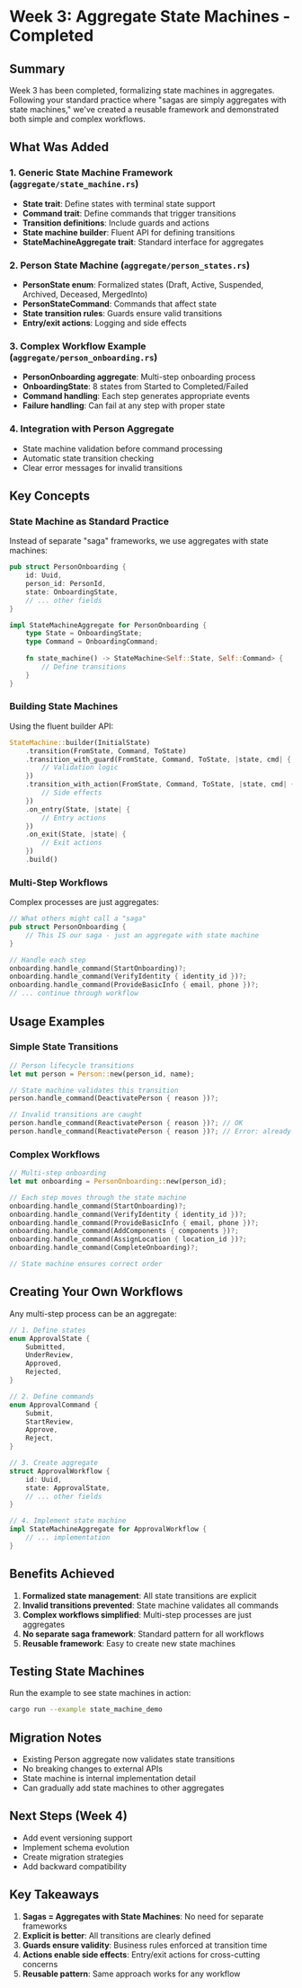 # Week 3: Aggregate State Machines - Completed

## Summary

Week 3 has been completed, formalizing state machines in aggregates. Following your standard practice where "sagas are simply aggregates with state machines," we've created a reusable framework and demonstrated both simple and complex workflows.

## What Was Added

### 1. Generic State Machine Framework (`aggregate/state_machine.rs`)
- **State trait**: Define states with terminal state support
- **Command trait**: Define commands that trigger transitions
- **Transition definitions**: Include guards and actions
- **State machine builder**: Fluent API for defining transitions
- **StateMachineAggregate trait**: Standard interface for aggregates

### 2. Person State Machine (`aggregate/person_states.rs`)
- **PersonState enum**: Formalized states (Draft, Active, Suspended, Archived, Deceased, MergedInto)
- **PersonStateCommand**: Commands that affect state
- **State transition rules**: Guards ensure valid transitions
- **Entry/exit actions**: Logging and side effects

### 3. Complex Workflow Example (`aggregate/person_onboarding.rs`)
- **PersonOnboarding aggregate**: Multi-step onboarding process
- **OnboardingState**: 8 states from Started to Completed/Failed
- **Command handling**: Each step generates appropriate events
- **Failure handling**: Can fail at any step with proper state

### 4. Integration with Person Aggregate
- State machine validation before command processing
- Automatic state transition checking
- Clear error messages for invalid transitions

## Key Concepts

### State Machine as Standard Practice

Instead of separate "saga" frameworks, we use aggregates with state machines:

```rust
pub struct PersonOnboarding {
    id: Uuid,
    person_id: PersonId,
    state: OnboardingState,
    // ... other fields
}

impl StateMachineAggregate for PersonOnboarding {
    type State = OnboardingState;
    type Command = OnboardingCommand;
    
    fn state_machine() -> StateMachine<Self::State, Self::Command> {
        // Define transitions
    }
}
```

### Building State Machines

Using the fluent builder API:

```rust
StateMachine::builder(InitialState)
    .transition(FromState, Command, ToState)
    .transition_with_guard(FromState, Command, ToState, |state, cmd| {
        // Validation logic
    })
    .transition_with_action(FromState, Command, ToState, |state, cmd| {
        // Side effects
    })
    .on_entry(State, |state| {
        // Entry actions
    })
    .on_exit(State, |state| {
        // Exit actions
    })
    .build()
```

### Multi-Step Workflows

Complex processes are just aggregates:

```rust
// What others might call a "saga"
pub struct PersonOnboarding {
    // This IS our saga - just an aggregate with state machine
}

// Handle each step
onboarding.handle_command(StartOnboarding)?;
onboarding.handle_command(VerifyIdentity { identity_id })?;
onboarding.handle_command(ProvideBasicInfo { email, phone })?;
// ... continue through workflow
```

## Usage Examples

### Simple State Transitions

```rust
// Person lifecycle transitions
let mut person = Person::new(person_id, name);

// State machine validates this transition
person.handle_command(DeactivatePerson { reason })?;

// Invalid transitions are caught
person.handle_command(ReactivatePerson { reason })?; // OK
person.handle_command(ReactivatePerson { reason })?; // Error: already active
```

### Complex Workflows

```rust
// Multi-step onboarding
let mut onboarding = PersonOnboarding::new(person_id);

// Each step moves through the state machine
onboarding.handle_command(StartOnboarding)?;
onboarding.handle_command(VerifyIdentity { identity_id })?;
onboarding.handle_command(ProvideBasicInfo { email, phone })?;
onboarding.handle_command(AddComponents { components })?;
onboarding.handle_command(AssignLocation { location_id })?;
onboarding.handle_command(CompleteOnboarding)?;

// State machine ensures correct order
```

## Creating Your Own Workflows

Any multi-step process can be an aggregate:

```rust
// 1. Define states
enum ApprovalState {
    Submitted,
    UnderReview,
    Approved,
    Rejected,
}

// 2. Define commands
enum ApprovalCommand {
    Submit,
    StartReview,
    Approve,
    Reject,
}

// 3. Create aggregate
struct ApprovalWorkflow {
    id: Uuid,
    state: ApprovalState,
    // ... other fields
}

// 4. Implement state machine
impl StateMachineAggregate for ApprovalWorkflow {
    // ... implementation
}
```

## Benefits Achieved

1. **Formalized state management**: All state transitions are explicit
2. **Invalid transitions prevented**: State machine validates all commands
3. **Complex workflows simplified**: Multi-step processes are just aggregates
4. **No separate saga framework**: Standard pattern for all workflows
5. **Reusable framework**: Easy to create new state machines

## Testing State Machines

Run the example to see state machines in action:

```bash
cargo run --example state_machine_demo
```

## Migration Notes

- Existing Person aggregate now validates state transitions
- No breaking changes to external APIs
- State machine is internal implementation detail
- Can gradually add state machines to other aggregates

## Next Steps (Week 4)

- Add event versioning support
- Implement schema evolution
- Create migration strategies
- Add backward compatibility

## Key Takeaways

1. **Sagas = Aggregates with State Machines**: No need for separate frameworks
2. **Explicit is better**: All transitions are clearly defined
3. **Guards ensure validity**: Business rules enforced at transition time
4. **Actions enable side effects**: Entry/exit actions for cross-cutting concerns
5. **Reusable pattern**: Same approach works for any workflow